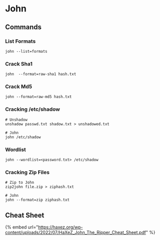 # John

## Commands

### List Formats

```
john --list=formats
```

### Crack Sha1

```
john  --format=raw-sha1 hash.txt
```

### Crack Md5

```
john --format=raw-md5 hash.txt
```

### Cracking /etc/shadow

```
# Unshadow
unshadow passwd.txt shadow.txt > unshadowed.txt

# John
john /etc/shadow
```

### Wordlist

```
john --wordlist=<password.txt> /etc/shadow
```

### Cracking Zip Files

```
# Zip to John
zip2john file.zip > ziphash.txt

# John
john --format=zip ziphash.txt
```

## Cheat Sheet

{% embed url="https://haxez.org/wp-content/uploads/2022/07/HaXeZ_John_The_Ripper_Cheat_Sheet.pdf" %}
